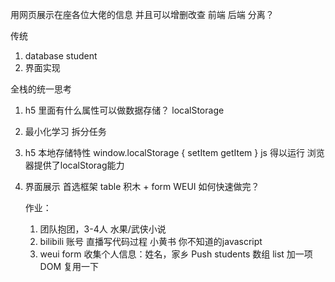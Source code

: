 用网页展示在座各位大佬的信息
并且可以增删改查
前端  后端   分离？

传统
1. database  student
2. 界面实现


全栈的统一思考
1. h5 里面有什么属性可以做数据存储？
localStorage
2. 最小化学习
   拆分任务  
3. h5 本地存储特性 window.localStorage  {
    setItem  getItem
}
   js 得以运行
   浏览器提供了localStorag能力
4. 界面展示  首选框架
    table 积木  +  form  WEUI 
    如何快速做完？

    作业：
    1. 团队抱团，3-4人 水果/武侠小说
    2. bilibili  账号  直播写代码过程
       小黄书  你不知道的javascript
    3. weui  form
       收集个人信息：姓名，家乡  Push students  数组
       list 加一项   DOM 复用一下